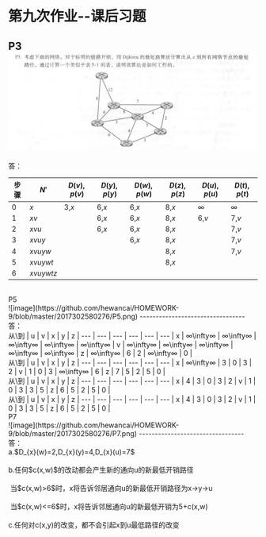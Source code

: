 
第九次作业--课后习题
===========================
P3<br>
![image](https://github.com/hewancai/HOMEWORK-9/blob/master/2017302580276/P3.png)
-------------------
答：<br>

步骤 | $N'$ |	$D(v),p(v)$ |	$D(y),p(y)$ |	$D(w),p(w)$ |	$D(z),p(z)$ |	$D(u),p(u)$ |	$D(t),p(t)$ |
--- | --- | --- | --- | --- | --- | --- | --- | 
0 |	$x$ |	3,$x$ |	6,$x$ |	6,$x$ |	8,$x$ |	$\infty$ |	$\infty$ |
1 |	$xv$ | |  6,$x$ |	6,$x$ |	8,$x$ |	6,$v$ |	7,$v$ |
2 |	$xvu$ |  | 6,$x$ |	6,$x$ |	8,$x$ | | 		7,$v$ |  
3 |	$xvuy$ | | | 6,$x$ |	8,$x$ | | 		7,$v$ | 
4 |	$xvuyw$ | |  |  |				8,$x$ | | 		7,$v$ | 
5 |	$xvuywt$ | |  |  |					8,$x$ | |  | 		
6 |	$xvuywtz$ |  |  |  |  |  |  |  			
<br>
P5<br>
![image](https://github.com/hewancai/HOMEWORK-9/blob/master/2017302580276/P5.png)
---------------------------------
答：<br>
从\到 |	u |	v |	x |	y |	z |
--- | --- | --- | --- | --- | --- | 
x |	∞\infty∞ |	∞\infty∞ |	∞\infty∞ |	∞\infty∞ |	∞\infty∞ |
v |	∞\infty∞ |	∞\infty∞ |	∞\infty∞ |	∞\infty∞ |	∞\infty∞ |
z |	∞\infty∞ |	6 |	2 |	∞\infty∞ |	0 |
<br>
从\到 |	u |	v | x |	y |	z |
--- | --- | --- | --- | --- | --- | 
x |	∞\infty∞ |	3 |	0 |	3 |	2 |
v |	1 |	0 |	3 |	∞\infty∞ |	6 |
z |	7 |	5 |	2 |	5 |	0 |
<br>
从\到 |	u |	v |	x |	y |	z |
--- | --- | --- | --- | --- | --- | 
x |	4 |	3 |	0 |	3 |	2 |
v |	1 |	0 |	3 |	3 |	5 |
z |	6 |	5 |	2 |	5 |	0 |
<br>
从\到 |	u |	v |	x |	y |	z |
--- | --- | --- | --- | --- | --- | 
x |	4 |	3 |	0 |	3 |	2 |
v |	1 |	0 |	3 |	3 |	5 |
z |	6 |	5 |	2 |	5 |	0 |
<br>
P7<br>
![image](https://github.com/hewancai/HOMEWORK-9/blob/master/2017302580276/P7.png)
---------------------------------
答：<br>
a.$D_{x}(w)=2,D_{x}(y)=4,D_{x}(u)=7$<br>
<br>
b.任何$c(x,w)$的改动都会产生新的通向u的新最低开销路径<br>
<br>
  ​	当$c(x,w)>6$时，x将告诉邻居通向u的新最低开销路径为x->y->u<br>
<br>
  ​	当$c(x,w)<=6$时，x将告诉邻居通向u的新最低开销为5+c(x,w)<br>
<br>
c.任何对c(x,y)的改变，都不会引起x到u最低路径的改变
